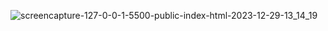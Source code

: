 ![screencapture-127-0-0-1-5500-public-index-html-2023-12-29-13_14_19](https://github.com/syurdatapan/netflix/assets/33219097/d34e27f4-f396-4202-9ab0-d2e6e19515ee)

 
